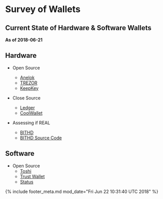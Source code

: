 # Survey of Wallets
## Current State of Hardware & Software Wallets

__As of 2018-06-21__

## Hardware

- Open Source
	- [Anelok](https://anelok.com)
	- [TREZOR](https://trezor.io)
	- [KeepKey](https://www.keepkey.com)

- Close Source
	- [Ledger](https://www.ledgerwallet.com)
	- [CoolWallet](https://coolwallet.io)

- Assessing if REAL
    - [BITHD](https://bithd.com/wallet/)
    - [BITHD Source Code](https://github.com/bithd)

## Software

- Open Source
	- [Toshi](https://www.toshi.org)
	- [Trust Wallet](https://trustwalletapp.com)
	- [Status](https://status.im)

[//]: <> (@rejon I don't know better way show page modified, so in vim:)
[//]: <> (:r! date -u)
{% include footer_meta.md mod_date="Fri Jun 22 10:31:40 UTC 2018" %}
